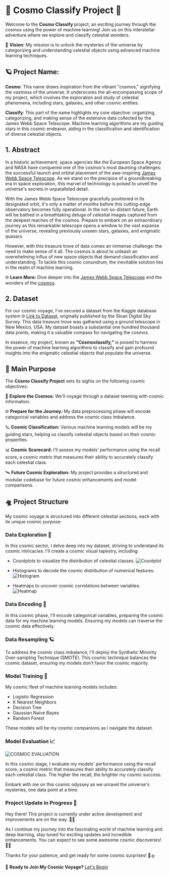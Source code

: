 # 🚀 Cosmo Classify Project 🌌

Welcome to the **Cosmo Classify** project, an exciting journey through the cosmos using the power of machine learning! Join us on this interstellar adventure where we explore and classify celestial wonders.

🌟 **Vision:** My mission is to unlock the mysteries of the universe by categorizing and understanding celestial objects using advanced machine learning techniques.

## 🪐 **Project Name:** 
**Cosmo**: This name draws inspiration from the vibrant "cosmos," signifying the vastness of the universe. It underscores the all-encompassing scope of my project, which involves the exploration and study of celestial phenomena, including stars, galaxies, and other cosmic entities.

**Classify**: This part of the name highlights my core objective: organizing, categorizing, and making sense of the extensive data collected by the James Webb Space Telescope. Machine learning algorithms are my guiding stars in this cosmic endeavor, aiding in the classification and identification of diverse celestial objects.

## 1. Abstract
In a historic achievement, space agencies like the European Space Agency and NASA have conquered one of the cosmos's most daunting challenges: the successful launch and orbital placement of the awe-inspiring [James Webb Space Telescope](https://www.jwst.nasa.gov/). As we stand on the precipice of a groundbreaking era in space exploration, this marvel of technology is poised to unveil the universe's secrets in unparalleled detail.

With the James Webb Space Telescope gracefully positioned in its designated orbit, it's only a matter of months before this cutting-edge observatory becomes fully operational. In the not-so-distant future, Earth will be bathed in a breathtaking deluge of celestial images captured from the deepest reaches of the cosmos. Prepare to embark on an extraordinary journey as this remarkable telescope opens a window to the vast expanse of the universe, revealing previously unseen stars, galaxies, and enigmatic quasars.

However, with this treasure trove of data comes an immense challenge: the need to make sense of it all. The cosmos is about to unleash an overwhelming influx of new space objects that demand classification and understanding. To tackle this cosmic conundrum, the inevitable solution lies in the realm of machine learning.

🌐 **Learn More:** Dive deeper into the [James Webb Space Telescope](https://en.wikipedia.org/wiki/James_Webb_Space_Telescope) and the wonders of the [cosmos](https://en.wikipedia.org/wiki/Cosmos).

## 2. Dataset
For our cosmic voyage, I've secured a dataset from the Kaggle database system 🌐 [Link to Dataset](https://www.kaggle.com/datasets/fedesoriano/stellar-classification-dataset-sdss17), originally published by the Sloan Digital Sky Survey. This data treasure trove was gathered using a ground telescope in New Mexico, USA. My dataset boasts a substantial one hundred thousand data points, making it a valuable compass for navigating the cosmos.

In essence, my project, known as **"Cosmoclassify,"** is poised to harness the power of machine learning algorithms to classify and gain profound insights into the enigmatic celestial objects that populate the universe.



## 🌟 Main Purpose
The **Cosmo Classify Project** sets its sights on the following cosmic objectives:

🔭 **Explore the Cosmos:** We'll voyage through a dataset teeming with cosmic information.

🌐 **Prepare for the Journey:** My data preprocessing phase will encode categorical variables and address the cosmic class imbalance.

🪐 **Cosmic Classification:** Various machine learning models will be my guiding stars, helping us classify celestial objects based on their cosmic properties.

📊 **Cosmic Scorecard:** I'll assess my models' performance using the recall score, a cosmic metric that measures their ability to accurately classify each celestial class.

🛰️ **Future Cosmic Exploration:** My project provides a structured and modular codebase for future cosmic enhancements and model comparisons.

## 🛸 Project Structure
My cosmic voyage is structured into different celestial sections, each with its unique cosmic purpose:

### Data Exploration 👀

In this cosmic sector, I delve deep into my dataset, striving to understand its cosmic intricacies. I'll create a cosmic visual tapestry, including:

- Countplots to visualize the distribution of celestial classes.
![Countplot](CosmoC_img/countplot.png)

- Histograms to decode the cosmic distribution of numerical features.
![Histogram](CosmoC_img/histogram.png)

- Heatmaps to uncover cosmic correlations between variables.
![Heatmap](CosmoC_img/heatmap.png)

### Data Encoding 🌠

In this cosmic phase, I'll encode categorical variables, preparing the cosmic data for my machine learning models. Ensuring my models can traverse the cosmic data effectively.

### Data Resampling 🪐

To address the cosmic class imbalance, I'll deploy the Synthetic Minority Over-sampling Technique (SMOTE). This cosmic technique balances the cosmic dataset, ensuring my models don't favor the cosmic majority.

### Model Training 🤖

My cosmic fleet of machine learning models includes:

- Logistic Regression
- K Nearest Neighbors
- Decision Tree
- Gaussian Naive Bayes
- Random Forest

These models will be my cosmic companions as I navigate the dataset.

### Model Evaluation 📈

![COSMOC EVALUATION](CosmoC_img/Final.png)

In this cosmic stage, I evaluate my models' performance using the recall score, a cosmic metric that measures their ability to accurately classify each celestial class. The higher the recall, the brighter my cosmic success.

Embark with me on this cosmic odyssey as we unravel the universe's mysteries, one data point at a time.


### Project Update in Progress 🚧

Hey there! This project is currently under active development and improvements are on the way. 🚀✨

As I continue my journey into the fascinating world of machine learning and deep learning, stay tuned for exciting updates and incredible enhancements. You can expect to see some awesome cosmic discoveries! 🌟😄

Thanks for your patience, and get ready for some cosmic surprises! 🌌🛸

🚀 **Ready to Join My Cosmic Voyage?** [Let's Begin](CosmoClassify.py)

